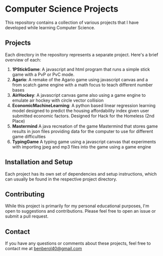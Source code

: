 # Computer Science Projects

This repository contains a collection of various projects that I have developed while learning Computer Science.

## Projects

Each directory in the repository represents a separate project. Here's a brief overview of each:

1. **1PStickGame**: A javascript and html program that runs a simple stick game with a PvP or PvC mode.
2. **Agario**: A remake of the Agario game using javascript canvas and a from scatch game engine with a math focus to teach different number bases
3. **AirHockey**: A javascript canvas game also using a game engine to emulate air hockey with circle vector collision
4. **EconomicMachineLearning**: A python based linear regression learning model designed to predict the housing affordability index given user submitted economic factors. Designed for Hack for the Homeless (2nd Place)
5. **Mastermind** A java recreation of the game Mastermind that stores game results in json files providing data for the computer to use for different game difficulties
6. **TypingGame** A typing game using a javascript canvas that experiments with importing jpeg and mp3 files into the game using a game engine


## Installation and Setup

Each project has its own set of dependencies and setup instructions, which can usually be found in the respective project directory.

## Contributing

While this project is primarily for my personal educational purposes, I'm open to suggestions and contributions. Please feel free to open an issue or submit a pull request.

## Contact

If you have any questions or comments about these projects, feel free to contact me at [benberol40@gmail.com](mailto:benberol40@gmail.com)
